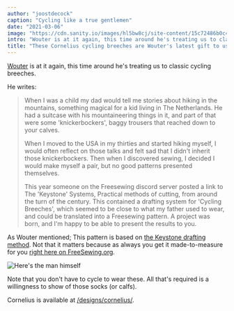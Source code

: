 ```yaml
---
author: "joostdecock"
caption: "Cycling like a true gentlemen"
date: "2021-03-06"
image: "https://cdn.sanity.io/images/hl5bw8cj/site-content/15c72486b0c48905f9f4a916a32caa058f1b0f8a-997x857.jpg"
intro: "Wouter is at it again, this time around he's treating us to classic cycling breeches."
title: "These Cornelius cycling breeches are Wouter's latest gift to us all [Niet vertaald]"
---
```



[Wouter](https://www.instagram.com/wouter.vdub/) is at it again, this time around he's treating us to classic cycling breeches.

He writes:

> When I was a child my dad would tell me stories about hiking in the mountains, something magical for a kid living in The Netherlands. 
> He had a suitcase with his mountaineering things in it, and part of that were some 'knickerbockers', baggy trousers that reached down to your calves. 
>
> When I moved to the USA in my thirties and started hiking myself, I would often reflect on those talks and felt sad that I didn't inherit those knickerbockers. 
> Then when I discovered sewing, I decided I would make myself a pair, but no good patterns presented themselves. 
>
> This year someone on the Freesewing discord server posted a link to The 'Keystone' Systems, Practical methods of cutting, from around the turn of the century. 
> This contained a drafting system for 'Cycling Breeches', which seemed to be close to what my father used to wear, and could be translated into a Freesewing pattern. 
> A project was born, and I'm happy to be able to present the results to you.

As Wouter mentioned; This pattern is based on [the Keystone drafting method](https://archive.org/details/keystonesystemsc00heck/page/n5/mode/2up).
Not that it matters because as always you get it made-to-measure for 
you [right here on FreeSewing.org](/designs/cornelius/).

![Here's the man himself](https://posts.freesewing.org/uploads/wouter_9fbc821146.jpg)

Note that you don't have to cycle to wear these. 
All that's required is a willingness to show of those socks (or calfs).

Cornelius is available at [/designs/cornelius/](/designs/cornelius/).



